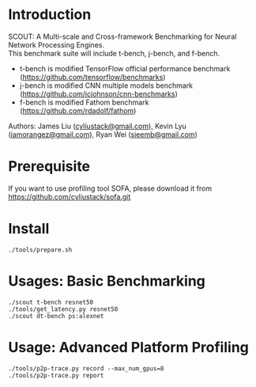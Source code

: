 # Introduction
SCOUT: A Multi-scale and Cross-framework Benchmarking for Neural Network Processing Engines.  
This benchmark suite will include t-bench, j-bench, and f-bench. 
* t-bench is modified TensorFlow official performance benchmark (https://github.com/tensorflow/benchmarks)
* j-bench is modified CNN multiple models benchmark (https://github.com/jcjohnson/cnn-benchmarks)
* f-bench is modified Fathom benchmark (https://github.com/rdadolf/fathom)  

Authors: James Liu (cyliustack@gmail.com), Kevin Lyu (iamorangez@gmail.com), Ryan Wei (sjeemb@gmail.com)
# Prerequisite
If you want to use profiling tool SOFA, please download it from https://github.com/cyliustack/sofa.git   

# Install
```
./tools/prepare.sh
```  

# Usages: Basic Benchmarking 
```
./scout t-bench resnet50
./tools/get_latency.py resnet50
./scout dt-bench ps:alexnet  
```

# Usage: Advanced Platform Profiling 
```
./tools/p2p-trace.py record --max_num_gpus=8
./tools/p2p-trace.py report
```
